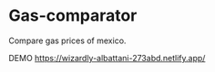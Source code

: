 # Gas-comparator
Compare gas prices of mexico.

DEMO 
https://wizardly-albattani-273abd.netlify.app/
